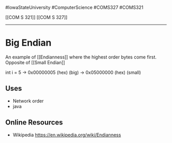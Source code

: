 #IowaStateUniversity
#ComputerScience
#COMS327 #COMS321 


[[COM S 321]] [[COM S 327]] 

---

# Big Endian 
 An example of  [[Endianness]] where the highest order bytes come first. Opposite of [[Small Endian]] 

int i = 5 
-> 0x00000005 (hex) (big)
-> 0x05000000 (hex) (small)


## Uses
- Network order
- java

## Online Resources
- Wikipedia https://en.wikipedia.org/wiki/Endianness